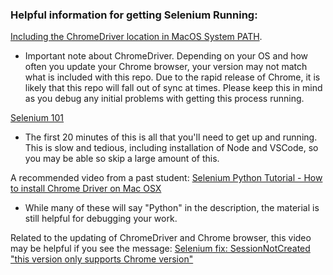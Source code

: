 ### Helpful information for getting Selenium Running:

[Including the ChromeDriver location in MacOS System PATH](https://www.kenst.com/including-the-chromedriver-location-in-macos-system-path/).
- Important note about ChromeDriver. Depending on your OS and how often you update your Chrome browser, your version may not match what is included with this repo. Due to the rapid release of Chrome, it is likely that this repo will fall out of sync at times. Please keep this in mind as you debug any initial problems with getting this process running.

[Selenium 101](https://www.youtube.com/watch?v=BQ-9e13kJ58&list=PLZMWkkQEwOPl0udc9Dap2NbEAkwkdOTV3)
- The first 20 minutes of this is all that you'll need to get up and running. This is slow and tedious, including installation of Node and VSCode, so you may be able so skip a large amount of this.

A recommended video from a past student: [Selenium Python Tutorial - How to install Chrome Driver on Mac OSX](https://www.youtube.com/watch?v=pyqz8X7UUDs&t=209s)
- While many of these will say "Python" in the description, the material is still helpful for debugging your work.

Related to the updating of ChromeDriver and Chrome browser, this video may be helpful if you see the message:
[Selenium fix: SessionNotCreated "this version only supports Chrome version"](https://www.youtube.com/watch?v=mAwL_0N1W9E)
